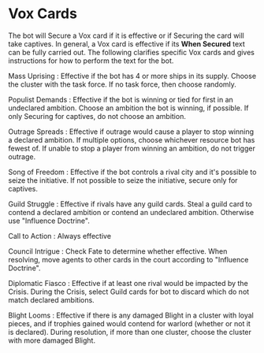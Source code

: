 # Vox Cards

The bot will Secure a Vox card if it is effective or if Securing the card will take captives. In general, a Vox card is effective if its **When Secured** text can be fully carried out. The following clarifies specific Vox cards and gives instructions for how to perform the text for the bot.

Mass Uprising
: Effective if the bot has 4 or more ships in its supply. Choose the cluster with the task force. If no task force, then choose randomly.

Populist Demands
: Effective if the bot is winning or tied for first in an undeclared ambition. Choose an ambition the bot is winning, if possible. If only Securing for captives, do not choose an ambition.

Outrage Spreads
: Effective if outrage would cause a player to stop winning a declared ambition. If multiple options, choose whichever resource bot has fewest of. If unable to stop a player from winning an ambition, do not trigger outrage.

Song of Freedom
: Effective if the bot controls a rival city and it's possible to seize the initiative. If not possible to seize the initiative, secure only for captives.

Guild Struggle
: Effective if rivals have any guild cards. Steal a guild card to contend a declared ambition or contend an undeclared ambition. Otherwise use "Influence Doctrine".

Call to Action
: Always effective

Council Intrigue
: Check Fate to determine whether effective. When resolving, move agents to other cards in the court according to "Influence Doctrine".

Diplomatic Fiasco
: Effective if at least one rival would be impacted by the Crisis. During the Crisis, select Guild cards for bot to discard which do not match declared ambitions.

Blight Looms
: Effective if there is any damaged Blight in a cluster with loyal pieces, and if trophies gained would contend for warlord (whether or not it is declared). During resolution, if more than one cluster, choose the cluster with more damaged Blight.

<div class="pagebreak"> </div>
